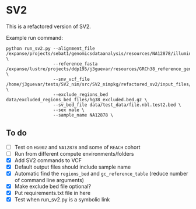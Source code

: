 # SV2 
This is a refactored version of SV2.

Example run command:
```
python run_sv2.py --alignment_file /expanse/projects/sebat1/genomicsdataanalysis/resources/NA12878/illumina_platinum_pedigree/NA12878.alt_bwamem_GRCh38DH.20150706.CEU.illumina_platinum_ped.cram \
                  --reference_fasta /expanse/lustre/projects/ddp195/j3guevar/resources/GRCh38_reference_genome/GRCh38_full_analysis_set_plus_decoy_hla.fa \
                  --snv_vcf_file /home/j3guevar/tests/SV2_nim/src/SV2_nimpkg/refactored_sv2/input_files/NA12878.vcf.gz \
                  --exclude_regions_bed data/excluded_regions_bed_files/hg38_excluded.bed.gz \
                  --sv_bed_file data/test_data/file.nbl.test2.bed \
                  --sex male \
                  --sample_name NA12878 \
```

## To do
- [ ] Test on `HG002` and `NA12878` and some of `REACH` cohort
- [ ] Run from different compute environments/folders
- [x] Add SV2 commands to VCF 
- [x] Default output files should include sample name 
- [x] Automatic find the `regions_bed` and `gc_reference_table` (reduce number of command line arguments)
- [x] Make exclude bed file optional? 
- [x] Put requirements.txt file in here 
- [x] Test when run_sv2.py is a symbolic link
